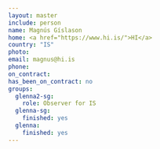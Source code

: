 ```yaml
---
layout: master
include: person
name: Magnús Gíslason
home: <a href="https://www.hi.is/">HI</a>
country: "IS"
photo:
email: magnus@hi.is
phone:
on_contract:
has_been_on_contract: no
groups:
  glenna2-sg:
    role: Observer for IS
  glenna-sg:
    finished: yes    
  glenna:
    finished: yes    
---
```

